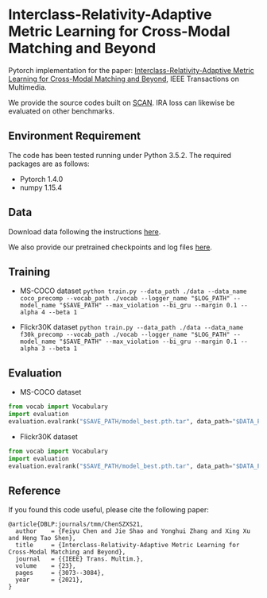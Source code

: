 # Interclass-Relativity-Adaptive Metric Learning for Cross-Modal Matching and Beyond
Pytorch implementation for the paper:
[Interclass-Relativity-Adaptive Metric Learning for Cross-Modal Matching and Beyond](https://ieeexplore.ieee.org/document/9178501), IEEE Transactions on Multimedia.

We provide the source codes built on [SCAN](https://github.com/kuanghuei/SCAN). IRA loss can likewise be evaluated on other benchmarks.

## Environment Requirement
The code has been tested running under Python 3.5.2. The required packages are as follows:
* Pytorch 1.4.0
* numpy 1.15.4

## Data
Download data following the instructions [here](https://github.com/kuanghuei/SCAN#download-data).

We also provide our pretrained checkpoints and log files [here](https://drive.google.com/drive/folders/1q2H4BM9GPJaxBS4p819nMW_ZIelAcEfB?usp=sharing).

## Training
* MS-COCO dataset
`python train.py --data_path ./data --data_name coco_precomp --vocab_path ./vocab --logger_name "$LOG_PATH" --model_name "$SAVE_PATH" --max_violation --bi_gru --margin 0.1 --alpha 4 --beta 1`

* Flickr30K dataset
`python train.py --data_path ./data --data_name f30k_precomp --vocab_path ./vocab --logger_name "$LOG_PATH" --model_name "$SAVE_PATH" --max_violation --bi_gru --margin 0.1 --alpha 3 --beta 1`

## Evaluation
* MS-COCO dataset
```python
from vocab import Vocabulary
import evaluation
evaluation.evalrank("$SAVE_PATH/model_best.pth.tar", data_path="$DATA_PATH", split="testall", fold5=True)
```

* Flickr30K dataset
```python
from vocab import Vocabulary
import evaluation
evaluation.evalrank("$SAVE_PATH/model_best.pth.tar", data_path="$DATA_PATH", split="test")
```

## Reference

If you found this code useful, please cite the following paper:
```
@article{DBLP:journals/tmm/ChenSZXS21,
  author    = {Feiyu Chen and Jie Shao and Yonghui Zhang and Xing Xu and Heng Tao Shen},
  title     = {Interclass-Relativity-Adaptive Metric Learning for Cross-Modal Matching and Beyond},
  journal   = {{IEEE} Trans. Multim.},
  volume    = {23},
  pages     = {3073--3084},
  year      = {2021},
}
```
